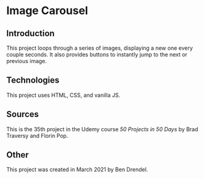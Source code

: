# Image Carousel

## Introduction

This project loops through a series of images, displaying a new one every couple seconds.  It also provides buttons to instantly jump to the next or previous image.

## Technologies

This project uses HTML, CSS, and vanilla JS.

## Sources

This is the 35th project in the Udemy course _50 Projects in 50 Days_ by Brad Traversy and Florin Pop.

## Other

This project was created in March 2021 by Ben Drendel.
